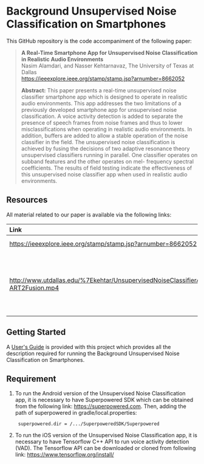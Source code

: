 # Background Unsupervised Noise Classification on Smartphones

This GitHub repository is the code accompaniment of the following paper:
> **A Real-Time Smartphone App for Unsupervised Noise Classification in Realistic Audio Environments**<br>
> Nasim Alamdari, and Nasser Kehtarnavaz, The University of Texas at Dallas<br>
> https://ieeexplore.ieee.org/stamp/stamp.jsp?arnumber=8662052<br>
>
> **Abstract:** This paper presents a real-time unsupervised noise classifier smartphone app which is designed to operate in realistic audio environments. This app addresses the two limitations of a previously developed smartphone app for unsupervised noise classification. A voice activity detection is added to separate the presence of speech frames from noise frames and thus to lower misclassifications when operating in realistic audio environments. In addition, buffers are added to allow a stable operation of the noise classifier in the field. The unsupervised noise classification is achieved by fusing the decisions of two adaptive resonance theory unsupervised classifiers running in parallel. One classifier operates on subband features and the other operates on mel- frequency spectral coefficients. The results of field testing indicate the effectiveness of this unsupervised noise classifier app when used in realistic audio environments.

## Resources

All material related to our paper is available via the following links:

|**Link**|Description
|:-------|:----------
|https://ieeexplore.ieee.org/stamp/stamp.jsp?arnumber=8662052| IEEE Manuscript
|http://www.utdallas.edu/%7Ekehtar/UnsupervisedNoiseClassifierApp-ART2Fusion.mp4| Video Clip of The Developed Unsupervised Noise Classifier Smartphone App 


## Getting Started

A [User's Guide](Users-Guide-UnsupervisedNoiseClassification.pdf) is provided with this project which provides all the description required for running the Background Unsupervised Noise Classification on Smartphones.

Requirement
-------------------
1. To run the Android version of the Unsupervised Noise Classification app, it is necessary to have Superpowered SDK which can be obtained from the following link: https://superpowered.com.
Then, adding the path of superpowered in gradle/local.properties:
    
        superpowered.dir = /.../SuperpoweredSDK/Superpowered

2. To run the iOS version of the Unsupervised Noise Classification app, it is necessary to have Tensorflow C++ API to run voice activity detection (VAD). The Tensorflow API can be downloaded or cloned from following link: https://www.tensorflow.org/install/
